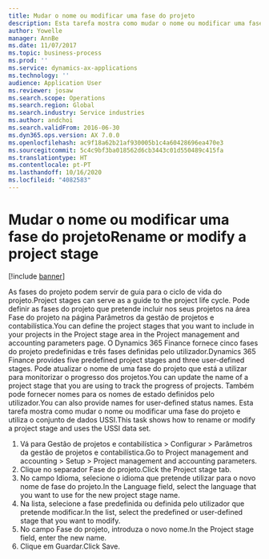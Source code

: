 ```yaml
---
title: Mudar o nome ou modificar uma fase do projeto
description: Esta tarefa mostra como mudar o nome ou modificar uma fase do projeto.
author: Yowelle
manager: AnnBe
ms.date: 11/07/2017
ms.topic: business-process
ms.prod: ''
ms.service: dynamics-ax-applications
ms.technology: ''
audience: Application User
ms.reviewer: josaw
ms.search.scope: Operations
ms.search.region: Global
ms.search.industry: Service industries
ms.author: andchoi
ms.search.validFrom: 2016-06-30
ms.dyn365.ops.version: AX 7.0.0
ms.openlocfilehash: ac9f18a62b21af930005b1c4a60428696ea470e3
ms.sourcegitcommit: 5c4c9bf3ba018562d6cb3443c01d550489c415fa
ms.translationtype: HT
ms.contentlocale: pt-PT
ms.lasthandoff: 10/16/2020
ms.locfileid: "4082583"
---
```

# <a name="rename-or-modify-a-project-stage"></a><span data-ttu-id="01a2b-103">Mudar o nome ou modificar uma fase do projeto</span><span class="sxs-lookup"><span data-stu-id="01a2b-103">Rename or modify a project stage</span></span>

[!include [banner](../../includes/banner.md)]

<span data-ttu-id="01a2b-104">As fases do projeto podem servir de guia para o ciclo de vida do projeto.</span><span class="sxs-lookup"><span data-stu-id="01a2b-104">Project stages can serve as a guide to the project life cycle.</span></span> <span data-ttu-id="01a2b-105">Pode definir as fases do projeto que pretende incluir nos seus projetos na área Fase do projeto na página Parâmetros da gestão de projetos e contabilística.</span><span class="sxs-lookup"><span data-stu-id="01a2b-105">You can define the project stages that you want to include in your projects in the Project stage area in the Project management and accounting parameters page.</span></span> <span data-ttu-id="01a2b-106">O Dynamics 365 Finance fornece cinco fases do projeto predefinidas e três fases definidas pelo utilizador.</span><span class="sxs-lookup"><span data-stu-id="01a2b-106">Dynamics 365 Finance provides five predefined project stages and three user-defined stages.</span></span> <span data-ttu-id="01a2b-107">Pode atualizar o nome de uma fase do projeto que está a utilizar para monitorizar o progresso dos projetos.</span><span class="sxs-lookup"><span data-stu-id="01a2b-107">You can update the name of a project stage that you are using to track the progress of projects.</span></span> <span data-ttu-id="01a2b-108">Também pode fornecer nomes para os nomes de estado definidos pelo utilizador.</span><span class="sxs-lookup"><span data-stu-id="01a2b-108">You can also provide names for user-defined status names.</span></span> <span data-ttu-id="01a2b-109">Esta tarefa mostra como mudar o nome ou modificar uma fase do projeto e utiliza o conjunto de dados USSI.</span><span class="sxs-lookup"><span data-stu-id="01a2b-109">This task shows how to rename or modify a project stage and uses the USSI data set.</span></span>

1. <span data-ttu-id="01a2b-110">Vá para Gestão de projetos e contabilística > Configurar > Parâmetros da gestão de projetos e contabilística.</span><span class="sxs-lookup"><span data-stu-id="01a2b-110">Go to Project management and accounting > Setup > Project management and accounting parameters.</span></span>
2. <span data-ttu-id="01a2b-111">Clique no separador Fase do projeto.</span><span class="sxs-lookup"><span data-stu-id="01a2b-111">Click the Project stage tab.</span></span>
3. <span data-ttu-id="01a2b-112">No campo Idioma, selecione o idioma que pretende utilizar para o novo nome de fase do projeto.</span><span class="sxs-lookup"><span data-stu-id="01a2b-112">In the Language field, select the language that you want to use for the new project stage name.</span></span>
4. <span data-ttu-id="01a2b-113">Na lista, selecione a fase predefinida ou definida pelo utilizador que pretende modificar.</span><span class="sxs-lookup"><span data-stu-id="01a2b-113">In the list, select the predefined or user-defined stage that you want to modify.</span></span> 
5. <span data-ttu-id="01a2b-114">No campo Fase do projeto, introduza o novo nome.</span><span class="sxs-lookup"><span data-stu-id="01a2b-114">In the Project stage field, enter the new name.</span></span>
6. <span data-ttu-id="01a2b-115">Clique em Guardar.</span><span class="sxs-lookup"><span data-stu-id="01a2b-115">Click Save.</span></span>
